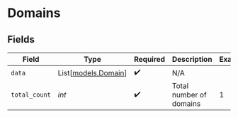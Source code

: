 # Domains


## Fields

| Field                                      | Type                                       | Required                                   | Description                                | Example                                    |
| ------------------------------------------ | ------------------------------------------ | ------------------------------------------ | ------------------------------------------ | ------------------------------------------ |
| `data`                                     | List[[models.Domain](../models/domain.md)] | :heavy_check_mark:                         | N/A                                        |                                            |
| `total_count`                              | *int*                                      | :heavy_check_mark:                         | Total number of domains<br/>               | 1                                          |